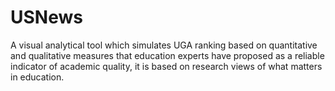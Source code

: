 # USNews
A visual analytical tool which simulates UGA ranking based on quantitative and qualitative measures that education experts have proposed as a reliable indicator of academic quality, it is based on research views of what matters in education.
